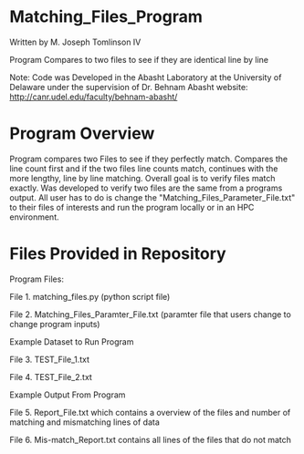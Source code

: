 # Matching_Files_Program 

Written by M. Joseph Tomlinson IV

Program Compares to two files to see if they are identical line by line

Note: Code was Developed in the Abasht Laboratory at the University of Delaware under
the supervision of Dr. Behnam Abasht
website: http://canr.udel.edu/faculty/behnam-abasht/

# Program Overview
Program compares two Files to see if they perfectly match. Compares the line
count first and if the two files line counts match, continues with the more lengthy, line by
line matching. Overall goal is to verify files match exactly. Was developed to
verify two files are the same from a programs output. All user has to do is change 
the "Matching_Files_Parameter_File.txt" to their files of interests and run the program locally
or in an HPC environment. 

# Files Provided in Repository 

Program Files:

File 1. matching_files.py (python script file)

File 2. Matching_Files_Paramter_File.txt  (paramter file that users change to change program inputs)

Example Dataset to Run Program

File 3. TEST_File_1.txt

File 4. TEST_File_2.txt

Example Output From Program

File 5. Report_File.txt which contains a overview of the files and number of matching and mismatching lines of data

File 6. Mis-match_Report.txt contains all lines of the files that do not match

